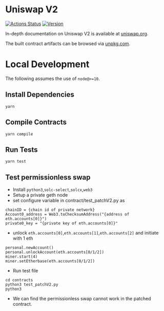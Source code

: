 # Uniswap V2

[![Actions Status](https://github.com/Uniswap/uniswap-v2-core/workflows/CI/badge.svg)](https://github.com/Uniswap/uniswap-v2-core/actions)
[![Version](https://img.shields.io/npm/v/@uniswap/v2-core)](https://www.npmjs.com/package/@uniswap/v2-core)

In-depth documentation on Uniswap V2 is available at [uniswap.org](https://uniswap.org/docs).

The built contract artifacts can be browsed via [unpkg.com](https://unpkg.com/browse/@uniswap/v2-core@latest/).

# Local Development

The following assumes the use of `node@>=10`.

## Install Dependencies

`yarn`

## Compile Contracts

`yarn compile`

## Run Tests

`yarn test`

## Test permissionless swap
- Install `python3`,`solc-select`,`solcx`,`web3`
- Setup a private geth node
- set configure variable in contract/test_patchV2.py as
```
chainID = {chain id of private network}
Account0_address = Web3.toChecksumAddress("{address of eth.accounts[0]}")
private0_key = "{private key of eth.accounts[0]}"
```
- unlock `eth.accounts[0]`,`eth.accounts[1]`,`eth.accounts[2]` and initiate with 1 eth
```
personal.newAccount()
personal.unlockAccount(eth.accounts[0/1/2])
miner.start(4)
miner.setEtherbase(eth.accounts[0/1/2])

```
- Run test file
```
cd contracts
python3 test_patchV2.py
python3 
```
- We can find the permissionless swap cannot work in the patched contract.
